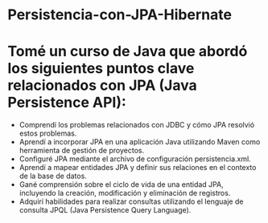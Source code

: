# Persistencia-con-JPA-Hibernate

# Tomé un curso de Java que abordó los siguientes puntos clave relacionados con JPA (Java Persistence API):

* Comprendí los problemas relacionados con JDBC y cómo JPA resolvió estos problemas.
* Aprendí a incorporar JPA en una aplicación Java utilizando Maven como herramienta de gestión de proyectos.
* Configuré JPA mediante el archivo de configuración persistencia.xml.
* Aprendí a mapear entidades JPA y definir sus relaciones en el contexto de la base de datos.
* Gané comprensión sobre el ciclo de vida de una entidad JPA, incluyendo la creación, modificación y eliminación de registros.
* Adquirí habilidades para realizar consultas utilizando el lenguaje de consulta JPQL (Java Persistence Query Language).
